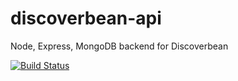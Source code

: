 # discoverbean-api
Node, Express, MongoDB backend for Discoverbean

[![Build Status](https://travis-ci.org/jverrone3/discoverbean-api.svg?branch=master)](https://travis-ci.org/jverrone3/discoverbean-api)
